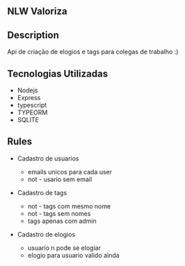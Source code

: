 ## NLW Valoriza

## Description

Api de criação de elogios e tags para colegas de trabalho :)

## Tecnologias Utilizadas

- Nodejs
- Express
- typescript
- TYPEORM
- SQLITE

## Rules

- Cadastro de usuarios

  - emails unicos para cada user
  - not - usario sem email

- Cadastro de tags

  - not - tags com mesmo nome
  - not - tags sem nomes
  - tags apenas com admin

- Cadastro de elogios
  - usuario n pode se elogiar
  - elogio para usuario valido ainda

